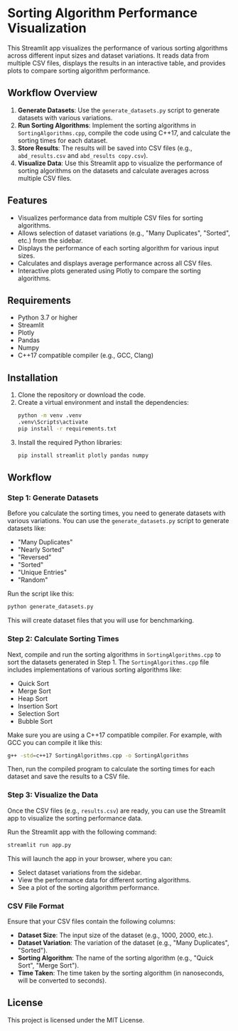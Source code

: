# Sorting Algorithm Performance Visualization

This Streamlit app visualizes the performance of various sorting algorithms across different input sizes and dataset variations. It reads data from multiple CSV files, displays the results in an interactive table, and provides plots to compare sorting algorithm performance.

## Workflow Overview

1. **Generate Datasets**: Use the `generate_datasets.py` script to generate datasets with various variations.
2. **Run Sorting Algorithms**: Implement the sorting algorithms in `SortingAlgorithms.cpp`, compile the code using C++17, and calculate the sorting times for each dataset.
3. **Store Results**: The results will be saved into CSV files (e.g., `abd_results.csv` and `abd_results copy.csv`).
4. **Visualize Data**: Use this Streamlit app to visualize the performance of sorting algorithms on the datasets and calculate averages across multiple CSV files.

## Features

- Visualizes performance data from multiple CSV files for sorting algorithms.
- Allows selection of dataset variations (e.g., "Many Duplicates", "Sorted", etc.) from the sidebar.
- Displays the performance of each sorting algorithm for various input sizes.
- Calculates and displays average performance across all CSV files.
- Interactive plots generated using Plotly to compare the sorting algorithms.

## Requirements

- Python 3.7 or higher
- Streamlit
- Plotly
- Pandas
- Numpy
- C++17 compatible compiler (e.g., GCC, Clang)

## Installation

1. Clone the repository or download the code.
2. Create a virtual environment and install the dependencies:
   ```bash
   python -m venv .venv
   .venv\Scripts\activate
   pip install -r requirements.txt
   ```
3. Install the required Python libraries:
   ```bash
   pip install streamlit plotly pandas numpy
   ```

## Workflow

### Step 1: Generate Datasets

Before you calculate the sorting times, you need to generate datasets with various variations. You can use the `generate_datasets.py` script to generate datasets like:

- "Many Duplicates"
- "Nearly Sorted"
- "Reversed"
- "Sorted"
- "Unique Entries"
- "Random"

Run the script like this:

```bash
python generate_datasets.py
```

This will create dataset files that you will use for benchmarking.

### Step 2: Calculate Sorting Times

Next, compile and run the sorting algorithms in `SortingAlgorithms.cpp` to sort the datasets generated in Step 1. The `SortingAlgorithms.cpp` file includes implementations of various sorting algorithms like:

- Quick Sort
- Merge Sort
- Heap Sort
- Insertion Sort
- Selection Sort
- Bubble Sort

Make sure you are using a C++17 compatible compiler. For example, with GCC you can compile it like this:

```bash
g++ -std=c++17 SortingAlgorithms.cpp -o SortingAlgorithms
```

Then, run the compiled program to calculate the sorting times for each dataset and save the results to a CSV file.

### Step 3: Visualize the Data

Once the CSV files (e.g., `results.csv`) are ready, you can use the Streamlit app to visualize the sorting performance data.

Run the Streamlit app with the following command:

```bash
streamlit run app.py
```

This will launch the app in your browser, where you can:

- Select dataset variations from the sidebar.
- View the performance data for different sorting algorithms.
- See a plot of the sorting algorithm performance.

### CSV File Format

Ensure that your CSV files contain the following columns:

- **Dataset Size**: The input size of the dataset (e.g., 1000, 2000, etc.).
- **Dataset Variation**: The variation of the dataset (e.g., "Many Duplicates", "Sorted").
- **Sorting Algorithm**: The name of the sorting algorithm (e.g., "Quick Sort", "Merge Sort").
- **Time Taken**: The time taken by the sorting algorithm (in nanoseconds, will be converted to seconds).

## License

This project is licensed under the MIT License.
